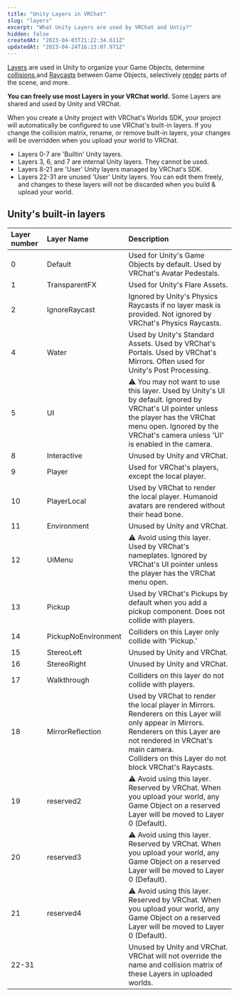 ```yaml
---
title: "Unity Layers in VRChat"
slug: "layers"
excerpt: "What Unity Layers are used by VRChat and Untiy?"
hidden: false
createdAt: "2023-04-03T21:22:34.611Z"
updatedAt: "2023-04-24T16:23:07.971Z"
---
```

[Layers](https://docs.unity3d.com/2019.4/Documentation/Manual/Layers.html) are used in Unity to organize your Game Objects, determine [collisions ](https://docs.unity3d.com/2019.4/Documentation/Manual/LayerBasedCollision.html) and [Raycasts](https://docs.unity3d.com/2019.4/Documentation/ScriptReference/Physics.Raycast.html) between Game Objects, selectively [render](https://docs.unity3d.com/2019.4/Documentation/ScriptReference/Camera-cullingMask.html) parts of the scene, and more.

**You can freely use most Layers in your VRChat world.** Some Layers are shared and used by Unity and VRChat.

When you create a Unity project with VRChat's Worlds SDK, your project will automatically be configured to use VRChat's built-in layers. If you change the collision matrix, rename, or remove built-in layers, your changes will be overridden when you upload your world to VRChat.

- Layers 0-7 are 'Builtin' Unity layers.
- Layers 3, 6, and 7 are internal Unity layers. They cannot be used.
- Layers 8-21 are 'User' Unity layers managed by VRChat's SDK.
- Layers 22-31 are unused 'User' Unity layers. You can edit them freely, and changes to these layers will not be discarded when you build & upload your world.

## Unity's built-in layers

| Layer number | Layer Name          | Description  |
| :-- | :-- | :-- |
| 0            | Default             | Used for Unity's Game Objects by default. Used by VRChat's Avatar Pedestals.                                                                                                                                                                                         |
| 1            | TransparentFX       | Used for Unity's Flare Assets.                                                                                                                                                                                                                                       |
| 2            | IgnoreRaycast       | Ignored by Unity's Physics Raycasts if no layer mask is provided. Not ignored by VRChat's Physics Raycasts.                                                                                                                                                         |
| 4            | Water               | Used by Unity's Standard Assets. Used by VRChat's Portals. Used by VRChat's Mirrors. Often used for Unity's Post Processing.                                                                                                                                          |
| 5            | UI                  | ⚠ You may not want to use this layer. Used by Unity's UI by default. Ignored by VRChat's UI pointer unless the player has the VRChat menu open. Ignored by the VRChat's camera unless 'UI' is enabled in the camera.                                                    |
| 8            | Interactive         | Unused by Unity and VRChat.                                                                                                                                                                                                                                          |
| 9            | Player              | Used for VRChat's players, except the local player.                                                                                                                                                                                                                  |
| 10           | PlayerLocal         | Used by VRChat to render the local player. Humanoid avatars are rendered without their head bone.                                                                                                                                                                   |
| 11           | Environment         | Unused by Unity and VRChat.                                                                                                                                                                                                                                          |
| 12           | UiMenu              | ⚠ Avoid using this layer. Used by VRChat's nameplates. Ignored by VRChat's UI pointer unless the player has the VRChat menu open.                                                                                                                                   |
| 13           | Pickup              | Used by VRChat's Pickups by default when you add a pickup component. Does not collide with players.                                                                                                                                                                 |
| 14           | PickupNoEnvironment | Colliders on this Layer only collide with 'Pickup.'                                                                                                                                                                                                                  |
| 15           | StereoLeft          | Unused by Unity and VRChat. |
| 16           | StereoRight         | Unused by Unity and VRChat.                                                                                                                                                                                                                                          |
| 17           | Walkthrough          | Colliders on this layer do not collide with players. |
| 18           | MirrorReflection    | Used by VRChat to render the local player in Mirrors. <br />Renderers on this Layer will only appear in Mirrors. <br />Renderers on this Layer are not rendered in VRChat's main camera.<br /> Colliders on this Layer do not block VRChat's Raycasts.                                      |
| 19           | reserved2                    | ⚠ Avoid using this layer. Reserved by VRChat. When you upload your world, any Game Object on a reserved Layer will be moved to Layer 0 (Default). |
| 20           | reserved3                    | ⚠ Avoid using this layer. Reserved by VRChat. When you upload your world, any Game Object on a reserved Layer will be moved to Layer 0 (Default). |                                                                                                                       
| 21           | reserved4           |  ⚠ Avoid using this layer. Reserved by VRChat. When you upload your world, any Game Object on a reserved Layer will be moved to Layer 0 (Default).                                                                                                                                                                                                                                                                    |
| 22-31        |                     | Unused by Unity and VRChat. VRChat will not override the name and collision matrix of these Layers in uploaded worlds.                                                                                                                                               |